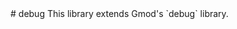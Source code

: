 <type name="debug" category="libraryfunc" is="library">
	<summary>
# debug
This library extends Gmod's `debug` library.

<added version="0.8"></added>
	</summary>
</type>